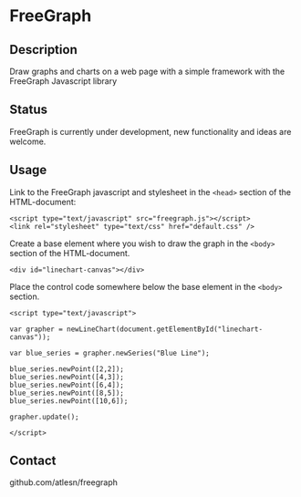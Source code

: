 # FreeGraph
## Description
Draw graphs and charts on a web page with a simple framework with the FreeGraph Javascript library

## Status
FreeGraph is currently under development, new functionality and ideas are welcome.

## Usage

Link to the FreeGraph javascript and stylesheet in the `<head>` section of the HTML-document:

    <script type="text/javascript" src="freegraph.js"></script>
    <link rel="stylesheet" type="text/css" href="default.css" />

Create a base element where you wish to draw the graph in the `<body>` section of the HTML-document.

    <div id="linechart-canvas"></div>

Place the control code somewhere below the base element in the `<body>` section.

    <script type="text/javascript">

    var grapher = newLineChart(document.getElementById("linechart-canvas"));

    var blue_series = grapher.newSeries("Blue Line");

    blue_series.newPoint([2,2]);
    blue_series.newPoint([4,3]);
    blue_series.newPoint([6,4]);
    blue_series.newPoint([8,5]);
    blue_series.newPoint([10,6]);

    grapher.update();

    </script>

## Contact
github.com/atlesn/freegraph
